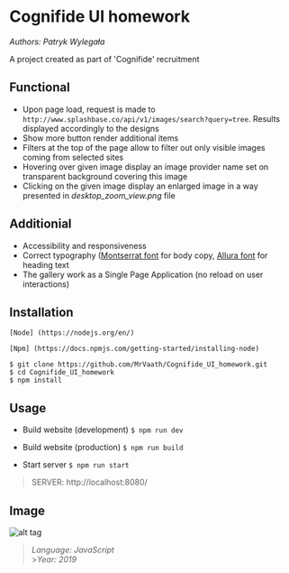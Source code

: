# Cognifide UI homework

_Authors: Patryk Wylegała_

A project created as part of 'Cognifide' recruitment

## Functional

- Upon page load, request is made to `http://www.splashbase.co/api/v1/images/search?query=tree`. Results displayed accordingly to the designs
- Show more button render additional items
- Filters at the top of the page allow to filter out only visible images coming from selected sites
- Hovering over given image display an image provider name set on transparent background covering this image
- Clicking on the given image display an enlarged image in a way presented in _desktop_zoom_view.png_ file

## Additionial

- Accessibility and responsiveness
- Correct typography ([Montserrat font](https://fonts.google.com/specimen/Montserrat) for body copy, [Allura font](https://fonts.google.com/specimen/Allura) for heading text
- The gallery work as a Single Page Application (no reload on user interactions)

## Installation

```
[Node] (https://nodejs.org/en/)
```

```
[Npm] (https://docs.npmjs.com/getting-started/installing-node)
```

```
$ git clone https://github.com/MrVaath/Cognifide_UI_homework.git
$ cd Cognifide_UI_homework
$ npm install
```

## Usage

- Build website (development)
  `$ npm run dev`

- Build website (production)
  `$ npm run build`

- Start server
  `$ npm run start`

> SERVER: http://localhost:8080/

## Image

![alt tag](https://github.com/MrVaath/Cognifide_UI_homework/tree/master/dist/img/result.png)

> _Language: JavaScript_ <br> >_Year: 2019_
